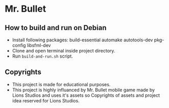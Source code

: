 # Mr. Bullet

## How to build and run on Debian
- Install following packages: build-essential automake autotools-dev pkg-config libsfml-dev
- Clone and open terminal inside project directory.
- Run `build-and-run.sh` script.

## Copyrights
- This project is made for educational purposes.
- This project is highly influanced by Mr. Bullet mobile game made by Lions Studios and uses it's assets so Copyrights of assets and project idea reserved for Lions Studios.
